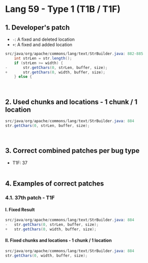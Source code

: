 # Lang 59 - Type 1 (T1B / T1F)

## 1. Developer's patch
* `-`: A fixed and deleted location
* `+`: A fixed and added location
```java
src/java/org/apache/commons/lang/text/StrBuilder.java: 882-885
    int strLen = str.length();
    if (strLen >= width) {
-       str.getChars(0, strLen, buffer, size);
+       str.getChars(0, width, buffer, size);
    } else {
```
<br>

## 2. Used chunks and locations - 1 chunk / 1 location
```java
src/java/org/apache/commons/lang/text/StrBuilder.java: 884
str.getChars(0, strLen, buffer, size);
```
<br>

## 3. Correct combined patches per bug type
* T1F: 37
<br><br>

## 4. Examples of correct patches
### 4.1. 37th patch - T1F
#### I. Fixed Result
```java
src/java/org/apache/commons/lang/text/StrBuilder.java: 884
-   str.getChars(0, strLen, buffer, size);
+   str.getChars(0, width, buffer, size);
```

#### II. Fixed chunks and locations - 1 chunk / 1 location
```java
src/java/org/apache/commons/lang/text/StrBuilder.java: 884
str.getChars(0, width, buffer, size);
```
<br><br>